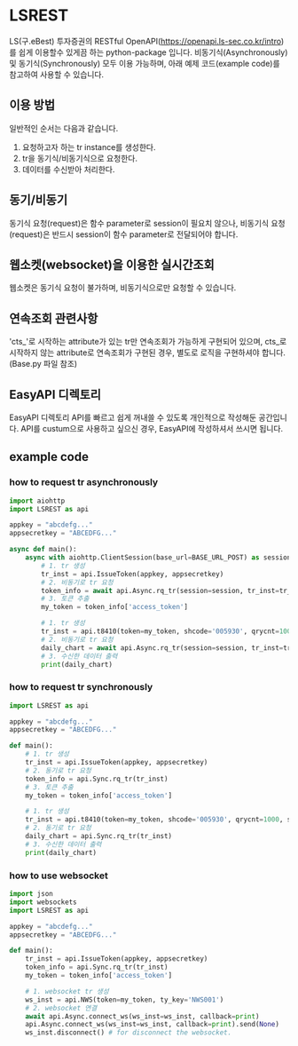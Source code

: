 # LSREST
LS(구.eBest) 투자증권의 RESTful OpenAPI(https://openapi.ls-sec.co.kr/intro)를 쉽게 이용할수 있게끔 하는 python-package 입니다.
비동기식(Asynchronously) 및 동기식(Synchronously) 모두 이용 가능하며, 
아래 예제 코드(example code)를 참고하여 사용할 수 있습니다.

## 이용 방법
일반적인 순서는 다음과 같습니다.
1. 요청하고자 하는 tr instance를 생성한다.
2. tr을 동기식/비동기식으로 요청한다.
3. 데이터를 수신받아 처리한다.

## 동기/비동기
동기식 요청(request)은 함수 parameter로 session이 필요치 않으나, 
비동기식 요청(request)은 반드시 session이 함수 parameter로 전달되어야 합니다.

## 웹소켓(websocket)을 이용한 실시간조회
웹소켓은 동기식 요청이 불가하며, 비동기식으로만 요청할 수 있습니다.

## 연속조회 관련사항
'cts_'로 시작하는 attribute가 있는 tr만 연속조회가 가능하게 구현되어 있으며,
cts_로 시작하지 않는 attribute로 연속조회가 구현된 경우, 별도로 로직을 구현하셔야 합니다. (Base.py 파일 참조)

## EasyAPI 디렉토리
EasyAPI 디렉토리 API를 빠르고 쉽게 꺼내쓸 수 있도록 개인적으로 작성해둔 공간입니다.
API를 custum으로 사용하고 싶으신 경우, EasyAPI에 작성하셔서 쓰시면 됩니다.


## example code
### how to request tr asynchronously
```python
import aiohttp
import LSREST as api

appkey = "abcdefg..."
appsecretkey = "ABCEDFG..."

async def main():
    async with aiohttp.ClientSession(base_url=BASE_URL_POST) as session:
        # 1. tr 생성
        tr_inst = api.IssueToken(appkey, appsecretkey)
        # 2. 비동기로 tr 요청
        token_info = await api.Async.rq_tr(session=session, tr_inst=tr_inst)
        # 3. 토큰 추출
        my_token = token_info['access_token']

        # 1. tr 생성
        tr_inst = api.t8410(token=my_token, shcode='005930', qrycnt=1000, sdate='20200101', edate='20230926')
        # 2. 비동기로 tr 요청
        daily_chart = await api.Async.rq_tr(session=session, tr_inst=tr_inst)
        # 3. 수신한 데이터 출력
        print(daily_chart)
```


### how to request tr synchronously

```python
import LSREST as api

appkey = "abcdefg..."
appsecretkey = "ABCEDFG..."

def main():
    # 1. tr 생성
    tr_inst = api.IssueToken(appkey, appsecretkey)
    # 2. 동기로 tr 요청
    token_info = api.Sync.rq_tr(tr_inst)
    # 3. 토큰 추출
    my_token = token_info['access_token']

    # 1. tr 생성
    tr_inst = api.t8410(token=my_token, shcode='005930', qrycnt=1000, sdate='20200101', edate='20230926')
    # 2. 동기로 tr 요청
    daily_chart = api.Sync.rq_tr(tr_inst)
    # 3. 수신한 데이터 출력
    print(daily_chart)
```

### how to use websocket

```python
import json
import websockets
import LSREST as api

appkey = "abcdefg..."
appsecretkey = "ABCEDFG..."

def main():
    tr_inst = api.IssueToken(appkey, appsecretkey)
    token_info = api.Sync.rq_tr(tr_inst)
    my_token = token_info['access_token']

    # 1. websocket tr 생성
    ws_inst = api.NWS(token=my_token, ty_key='NWS001')
    # 2. websocket 연결
    await api.Async.connect_ws(ws_inst=ws_inst, callback=print)
    api.Async.connect_ws(ws_inst=ws_inst, callback=print).send(None)
    ws_inst.disconnect() # for disconnect the websocket.


```
